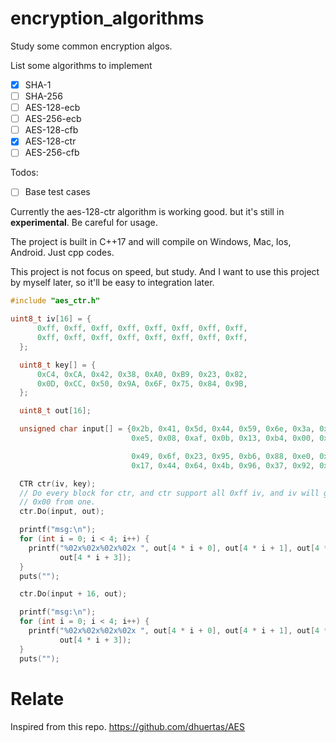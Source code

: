 # encryption_algorithms

Study some common encryption algos.

List some algorithms to implement
- [x] SHA-1
- [ ] SHA-256
- [ ] AES-128-ecb
- [ ] AES-256-ecb
- [ ] AES-128-cfb
- [x] AES-128-ctr
- [ ] AES-256-cfb

Todos:
- [ ] Base test cases

Currently the aes-128-ctr algorithm is working good. but it's still in **experimental**. Be careful for usage.

The project is built in C++17 and will compile on Windows, Mac, Ios, Android. Just cpp codes.

This project is not focus on speed, but study. And I want to use this project by myself later, so it'll be easy to integration later.

```cpp
#include "aes_ctr.h"

uint8_t iv[16] = {
      0xff, 0xff, 0xff, 0xff, 0xff, 0xff, 0xff, 0xff,
      0xff, 0xff, 0xff, 0xff, 0xff, 0xff, 0xff, 0xff,
  };

  uint8_t key[] = {
      0xC4, 0xCA, 0x42, 0x38, 0xA0, 0xB9, 0x23, 0x82,
      0x0D, 0xCC, 0x50, 0x9A, 0x6F, 0x75, 0x84, 0x9B,
  };

  uint8_t out[16];

  unsigned char input[] = {0x2b, 0x41, 0x5d, 0x44, 0x59, 0x6e, 0x3a, 0x28,
                           0xe5, 0x08, 0xaf, 0x0b, 0x13, 0xb4, 0x00, 0xc2,

                           0x49, 0x6f, 0x23, 0x95, 0xb6, 0x88, 0xe0, 0x41,
                           0x17, 0x44, 0x64, 0x4b, 0x96, 0x37, 0x92, 0xc3};

  CTR ctr(iv, key);
  // Do every block for ctr, and ctr support all 0xff iv, and iv will go to all
  // 0x00 from one.
  ctr.Do(input, out);

  printf("msg:\n");
  for (int i = 0; i < 4; i++) {
    printf("%02x%02x%02x%02x ", out[4 * i + 0], out[4 * i + 1], out[4 * i + 2],
           out[4 * i + 3]);
  }
  puts("");

  ctr.Do(input + 16, out);

  printf("msg:\n");
  for (int i = 0; i < 4; i++) {
    printf("%02x%02x%02x%02x ", out[4 * i + 0], out[4 * i + 1], out[4 * i + 2],
           out[4 * i + 3]);
  }
  puts("");
```

# Relate
Inspired from this repo.
https://github.com/dhuertas/AES
